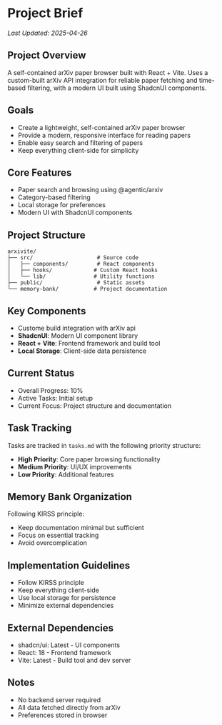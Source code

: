 # Project Brief
*Last Updated: 2025-04-26*

## Project Overview
A self-contained arXiv paper browser built with React + Vite. Uses a custom-built arXiv API integration for reliable paper fetching and time-based filtering, with a modern UI built using ShadcnUI components.

## Goals
- Create a lightweight, self-contained arXiv paper browser
- Provide a modern, responsive interface for reading papers
- Enable easy search and filtering of papers
- Keep everything client-side for simplicity

## Core Features
- Paper search and browsing using @agentic/arxiv
- Category-based filtering
- Local storage for preferences
- Modern UI with ShadcnUI components

## Project Structure
```
arxivite/
├── src/                    # Source code
│   ├── components/         # React components
│   ├── hooks/             # Custom React hooks
│   └── lib/               # Utility functions
├── public/                 # Static assets
└── memory-bank/           # Project documentation
```

## Key Components
- Custome build integration with arXiv api
- **ShadcnUI**: Modern UI component library
- **React + Vite**: Frontend framework and build tool
- **Local Storage**: Client-side data persistence

## Current Status
- Overall Progress: 10%
- Active Tasks: Initial setup
- Current Focus: Project structure and documentation

## Task Tracking
Tasks are tracked in `tasks.md` with the following priority structure:
- **High Priority**: Core paper browsing functionality
- **Medium Priority**: UI/UX improvements
- **Low Priority**: Additional features

## Memory Bank Organization
Following KIRSS principle:
- Keep documentation minimal but sufficient
- Focus on essential tracking
- Avoid overcomplication

## Implementation Guidelines
- Follow KIRSS principle
- Keep everything client-side
- Use local storage for persistence
- Minimize external dependencies

## External Dependencies
- shadcn/ui: Latest - UI components
- React: 18 - Frontend framework
- Vite: Latest - Build tool and dev server

## Notes
- No backend server required
- All data fetched directly from arXiv
- Preferences stored in browser
